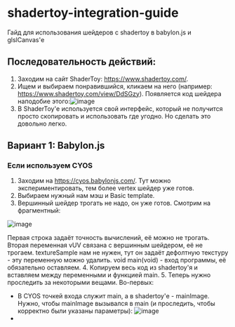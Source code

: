 # shadertoy-integration-guide
Гайд для использования шейдеров с shadertoy в babylon.js и glslCanvas'е

## Последовательность действий:

1. Заходим на сайт ShaderToy: https://www.shadertoy.com/.
2. Ищем и выбираем понравившийся, кликаем на него (например: https://www.shadertoy.com/view/DdSGzy). Появляется код шейдера наподобие этого:![image](https://user-images.githubusercontent.com/35637110/200515890-7d156489-1fb0-4f91-b37f-f1c4f64f898b.png)
3. В ShaderToy'е используется свой интерфейс, который не получится просто скопировать и использовать где угодно. Но сделать это довольно легко.

## Вариант 1: Babylon.js
### Если используем CYOS
1. Заходим на https://cyos.babylonjs.com/. Тут можно экспериментировать, тем более vertex шейдер уже готов.
2. Выбираем нужный нам мэш и Basic template.
3. Вершинный шейдер трогать не надо, он уже готов. Смотрим на фрагментный:

![image](https://user-images.githubusercontent.com/35637110/200520382-bcd0e8fc-90a4-42b1-b33f-eed623879ba8.png)

Первая строка задаёт точность вычислений, её можно не трогать. Вторая переменная vUV связана с вершинным шейдером, её не трогаем. textureSample нам не нужен, тут он задаёт дефолтную текстуру - эту переменную можно удалить. void main(void) - вход программы, её обязательно оставляем. 
4. Копируем весь код из shadertoy'я и вставляем между переменными и функцией main.
5. Теперь нужно проследить за некоторыми вещами. Во-первых: 
  - В CYOS точкей входа служит main, а в shadertoy'е - mainImage. Нужно, чтобы mainImage вызывался в main (и проследить, чтобы корректно были указаны параметры):
![image](https://user-images.githubusercontent.com/35637110/200522384-f58cd782-91d4-457f-acab-7b492c7fa9f4.png)
  - 
  

